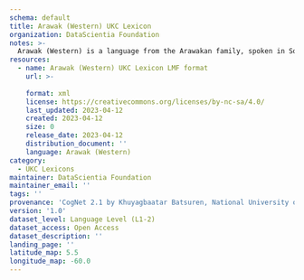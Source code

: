 ```yaml
---
schema: default
title: Arawak (Western) UKC Lexicon
organization: DataScientia Foundation
notes: >-
  Arawak (Western) is a language from the Arawakan family, spoken in South America. The UKC Lexicon of Arawak (Western) is represented as a lexico-semantic network. It consists of words, word senses, synsets, as well as sense-level and synset-level relationships.
resources:
  - name: Arawak (Western) UKC Lexicon LMF format
    url: >-
      
    format: xml
    license: https://creativecommons.org/licenses/by-nc-sa/4.0/
    last_updated: 2023-04-12
    created: 2023-04-12
    size: 0
    release_date: 2023-04-12
    distribution_document: ''
    language: Arawak (Western)
category:
  - UKC Lexicons
maintainer: DataScientia Foundation
maintainer_email: ''
tags: ''
provenance: 'CogNet 2.1 by Khuyagbaatar Batsuren, National University of Mongolia (http://cognet.ukc.disi.unitn.it); Native Languages of the Americas 2021.11. by Laura Redish and Orrin Lewis (http://www.native-languages.org); Princeton WordNet 2.1 by Princeton University (https://wordnet.princeton.edu)'
version: '1.0'
dataset_level: Language Level (L1-2)
dataset_access: Open Access
dataset_description: ''
landing_page: ''
latitude_map: 5.5
longitude_map: -60.0
---
```


